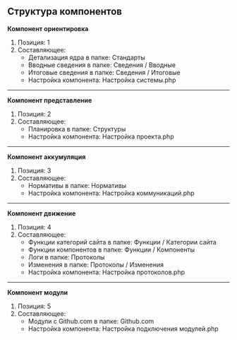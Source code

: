 ## Структура компонентов

**Компонент ориентировка**
1. Позиция: 1
2. Составляющее:
    - Детализация ядра в папке: Стандарты
    - Вводные сведения в папке: Сведения / Вводные
    - Итоговые сведения в папке: Сведения / Итоговые
    - Настройка компонента: Настройка системы.php

<hr>

**Компонент представление**
1. Позиция: 2
2. Составляющее:
    - Планировка в папке: Структуры
    - Настройка компонента: Настройка проекта.php

<hr>

**Компонент аккумуляция**
1. Позиция: 3
2. Составляющее:
    - Нормативы в папке: Нормативы
    - Настройка компонента: Настройка коммуникаций.php

<hr>

**Компонент движение**
1. Позиция: 4
2. Составляющее:
    - Функции категорий сайта в папке: Функции / Категории сайта
    - Функции компонентов в папке: Функции / Компоненты
    - Логи в папке: Протоколы
    - Изменения в папке: Протоколы / Изменения
    - Настройка компонента: Настройка протоколов.php

<hr>


**Компонент модули**
1. Позиция: 5
2. Составляющее:
    - Модули с Github.com в папке: Github.com
    - Настройка компонента: Настройка подключения модулей.php
